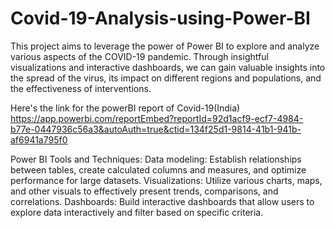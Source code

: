 # Covid-19-Analysis-using-Power-BI
This project aims to leverage the power of Power BI to explore and analyze various aspects of the COVID-19 pandemic. Through insightful visualizations and interactive dashboards, we can gain valuable insights into the spread of the virus, its impact on different regions and populations, and the effectiveness of interventions.

Here's the link for the powerBI report of Covid-19(India)
https://app.powerbi.com/reportEmbed?reportId=92d1acf9-ecf7-4984-b77e-0447936c56a3&autoAuth=true&ctid=134f25d1-9814-41b1-941b-af6941a795f0

Power BI Tools and Techniques:
Data modeling: Establish relationships between tables, create calculated columns and measures, and optimize performance for large datasets.
Visualizations: Utilize various charts, maps, and other visuals to effectively present trends, comparisons, and correlations.
Dashboards: Build interactive dashboards that allow users to explore data interactively and filter based on specific criteria.
